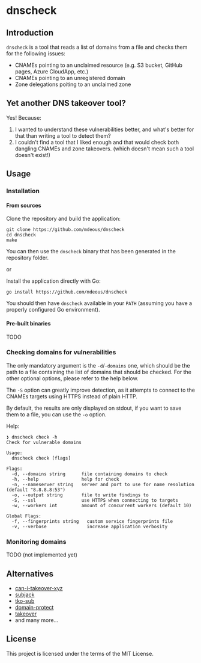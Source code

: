 # dnscheck

## Introduction
`dnscheck` is a tool that reads a list of domains from a file and checks them for the following issues:

- CNAMEs pointing to an unclaimed resource (e.g. S3 bucket, GitHub pages, Azure CloudApp, etc.)
- CNAMEs pointing to an unregistered domain
- Zone delegations poiting to an unclaimed zone

## Yet another DNS takeover tool?
Yes! Because:
1. I wanted to understand these vulnerabilities better, and what's better for that than writing a tool to detect them?
2. I couldn't find a tool that I liked enough and that would check both dangling CNAMEs and zone takeovers.
(which doesn't mean such a tool doesn't exist!)

## Usage
### Installation
#### From sources
Clone the repository and build the application:
```shell
git clone https://github.com/mdeous/dnscheck
cd dnscheck
make
```
You can then use the `dnscheck` binary that has been generated in the repository folder.

or

Install the application directly with Go:
```shell
go install https://github.com/mdeous/dnscheck
```
You should then have `dnscheck` available in your `PATH` (assuming you have a properly configured Go environment).

#### Pre-built binaries
TODO

### Checking domains for vulnerabilities
The only mandatory argument is the `-d`/`-domains` one, which should be the path to a file
containing the list of domains that should be checked. For the other optional options, please
refer to the help below.

The `-S` option can greatly improve detection, as it attempts to connect to the CNAMEs targets
using HTTPS instead of plain HTTP.

By default, the results are only displayed on stdout, if you want to save them to a file, you can
use the `-o` option.

Help:
```
❯ dnscheck check -h
Check for vulnerable domains

Usage:
  dnscheck check [flags]

Flags:
  -d, --domains string      file containing domains to check
  -h, --help                help for check
  -n, --nameserver string   server and port to use for name resolution (default "8.8.8.8:53")
  -o, --output string       file to write findings to
  -S, --ssl                 use HTTPS when connecting to targets
  -w, --workers int         amount of concurrent workers (default 10)

Global Flags:
  -f, --fingerprints string   custom service fingerprints file
  -v, --verbose               increase application verbosity
```

### Monitoring domains
TODO  (not implemented yet)

## Alternatives
- [can-i-takeover-xyz](https://github.com/EdOverflow/can-i-take-over-xyz)
- [subjack](https://github.com/haccer/subjack)
- [tko-sub](https://github.com/anshumanbh/tko-subs)
- [domain-protect](https://github.com/ovotech/domain-protect)
- [takeover](https://github.com/m4ll0k/takeover)
- and many more...

## License
This project is licensed under the terms of the MIT License.
